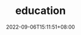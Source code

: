 ---
title: "education"
date: 2022-09-06T15:11:51+08:00
draft: true
# description
description: "This is meta description"
---